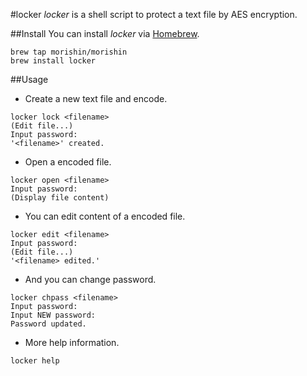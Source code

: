 #locker
*locker* is a shell script to protect a text file by AES encryption.

##Install
You can install *locker* via [Homebrew](http://brew.sh/).
```Shell
brew tap morishin/morishin
brew install locker
```
##Usage
- Create a new text file and encode.
```Shell
locker lock <filename>
(Edit file...)
Input password:
'<filename>' created.
```
- Open a encoded file.
```Shell
locker open <filename>
Input password:
(Display file content)
```
- You can edit content of a encoded file.
```Shell
locker edit <filename>
Input password:
(Edit file...)
'<filename> edited.'
```
- And you can change password.
```Shell
locker chpass <filename>
Input password:
Input NEW password:
Password updated.
```
- More help information.
```Shell
locker help
```
